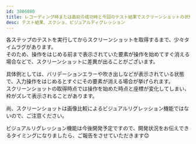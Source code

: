 ```yaml
---
id: 3806080
title: レコーディング時または直前の成功時と今回のテスト結果でスクリーンショットの状態が異なるのはなぜですか？
desc: テスト結果、スクショ、ビジュアルディグレッション
---
```


各ステップのテストを実行してからスクリーンショットを取得するまで、少々タイムラグがあります。<br>そのため、操作をはじめる前まで表示されていた要素が操作を始めてすぐ消える場合などで、スクリーンショットに差異が出ることがございます。

具体例としては、バリデーションエラーや吹き出しなどが表示されている状態で、入力操作をはじめるとすぐにその要素が消える場合が挙げられます。<br>スクリーンショットの取得時点では操作を始めた時点と座標が変化してしまい、枠がズレて表示されることがあります。

尚、スクリーンショットは画像比較によるビジュアルリグレッション機能ではないので、ご注意ください。

ビジュアルリグレッション機能は今後開発予定ですので、開発状況をお伝えできるタイミングになりましたら、ご報告をさせていただきます😊